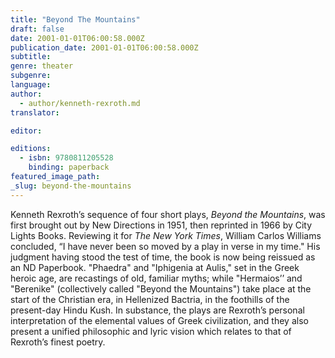 ```yaml
---
title: "Beyond The Mountains"
draft: false
date: 2001-01-01T06:00:58.000Z
publication_date: 2001-01-01T06:00:58.000Z
subtitle:
genre: theater
subgenre:
language:
author:
  - author/kenneth-rexroth.md
translator:

editor:

editions:
  - isbn: 9780811205528
    binding: paperback
featured_image_path:
_slug: beyond-the-mountains
---
```


Kenneth Rexroth’s sequence of four short plays, _Beyond the Mountains_, was first brought out by New Directions in 1951, then reprinted in 1966 by City Lights Books. Reviewing it for _The New York Times_, William Carlos Williams concluded, “I have never been so moved by a play in verse in my time." His judgment having stood the test of time, the book is now being reissued as an ND Paperbook. "Phaedra" and "Iphigenia at Aulis," set in the Greek heroic age, are recastings of old, familiar myths; while "Hermaios’’ and "Berenike" (collectively called "Beyond the Mountains") take place at the start of the Christian era, in Hellenized Bactria, in the foothills of the present-day Hindu Kush. In substance, the plays are Rexroth’s personal interpretation of the elemental values of Greek civilization, and they also present a unified philosophic and lyric vision which relates to that of Rexroth’s finest poetry.


